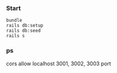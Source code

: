
### Start
```
bundle
rails db:setup
rails db:seed
rails s
```
### ps
cors allow localhost 3001, 3002, 3003 port
